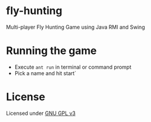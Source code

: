 # fly-hunting
Multi-player Fly Hunting Game using Java RMI and Swing

# Running the game
- Execute ```ant run``` in terminal or command prompt
- Pick a name and hit start`

# License
Licensed under [GNU GPL v3][gpl3]

[gpl3]: http://www.gnu.org/licenses/gpl-3.0.en.html
